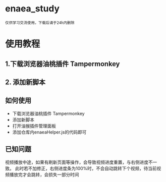 # enaea_study
`仅供学习交流使用，下载后请于24h内删除`
# 使用教程
## 1.下载浏览器油桃插件 Tampermonkey
## 2. 添加新脚本

## 如何使用
* 下载浏览器油桃插件 Tampermonkey
* 添加新脚本
* 打开油猴插件管理面板
* 添加仓库内enaeaHelper.js的代码即可

## 已知问题
视频播放中途，如果有刷新页面等操作，会导致视频进度重置，与右侧进度不一致。
此时若不加修正，右侧进度条为100%时，不会自动跳转下个视频，待当前视频播放完才会跳转，会损失一部分时间